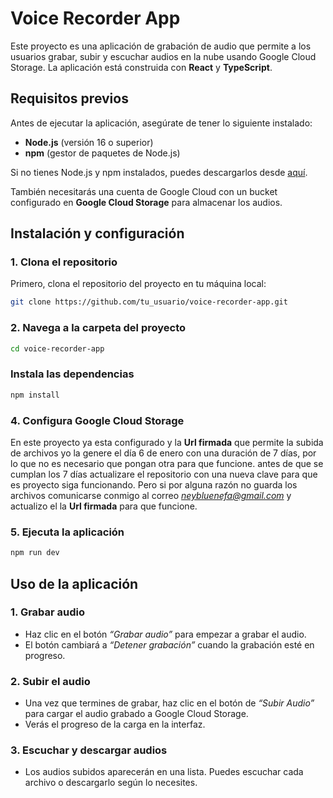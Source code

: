# Voice Recorder App

Este proyecto es una aplicación de grabación de audio que permite a los usuarios grabar, subir y escuchar audios en la nube usando Google Cloud Storage. La aplicación está construida con **React** y **TypeScript**.

## Requisitos previos

Antes de ejecutar la aplicación, asegúrate de tener lo siguiente instalado:

- **Node.js** (versión 16 o superior)
- **npm** (gestor de paquetes de Node.js)

Si no tienes Node.js y npm instalados, puedes descargarlos desde [aquí](https://nodejs.org/).

También necesitarás una cuenta de Google Cloud con un bucket configurado en **Google Cloud Storage** para almacenar los audios.

## Instalación y configuración

### 1. Clona el repositorio

Primero, clona el repositorio del proyecto en tu máquina local:

```bash
git clone https://github.com/tu_usuario/voice-recorder-app.git
```

### 2. Navega a la carpeta del proyecto

```bash
cd voice-recorder-app
```

### Instala las dependencias

```bash
npm install
```

### 4. Configura Google Cloud Storage

En este proyecto ya esta configurado y la **Url firmada** que permite la subida
de archivos yo la genere el día 6 de enero con una duración de 7 días, por lo que
no es necesario que pongan otra para que funcione. antes de que se cumplan los 7
días actualizare el repositorio con una nueva clave para que es proyecto siga
funcionando. Pero si por alguna razón no guarda los archivos comunicarse conmigo
al correo _<neybluenefa@gmail.com>_ y actualizo el la **Url firmada** para que
funcione.

### 5. Ejecuta la aplicación

```bash
npm run dev
```

## Uso de la aplicación

### 1. Grabar audio

- Haz clic en el botón _“Grabar audio”_ para empezar a grabar el audio.
- El botón cambiará a _“Detener grabación”_ cuando la grabación esté en progreso.

### 2. Subir el audio

- Una vez que termines de grabar, haz clic en el botón de _“Subir Audio”_ para
  cargar el audio grabado a Google Cloud Storage.
- Verás el progreso de la carga en la interfaz.

### 3. Escuchar y descargar audios

- Los audios subidos aparecerán en una lista. Puedes escuchar cada archivo o descargarlo
  según lo necesites.
